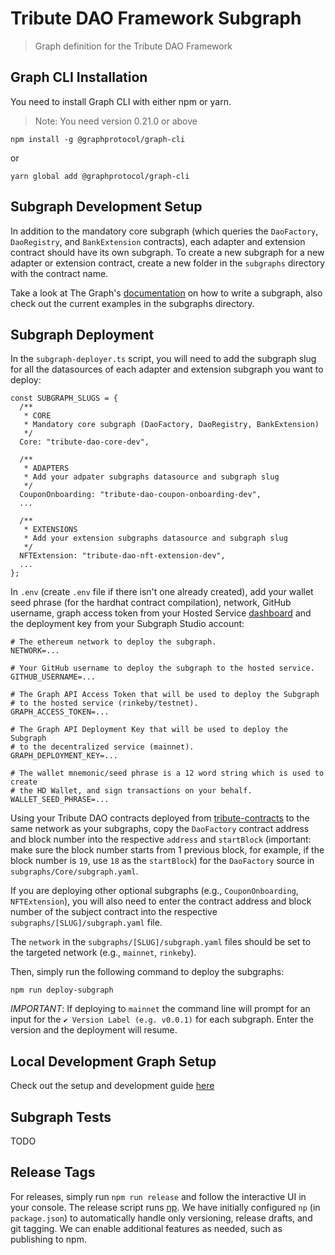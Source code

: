 # Tribute DAO Framework Subgraph

> Graph definition for the Tribute DAO Framework

## Graph CLI Installation

You need to install Graph CLI with either npm or yarn.

> Note: You need version 0.21.0 or above

```
npm install -g @graphprotocol/graph-cli
```

or

```
yarn global add @graphprotocol/graph-cli
```

## Subgraph Development Setup

In addition to the mandatory core subgraph (which queries the `DaoFactory`, `DaoRegistry`, and `BankExtension` contracts), each adapter and extension contract should have its own subgraph. To create a new subgraph for a new adapter or extension contract, create a new folder in the `subgraphs` directory with the contract name.

Take a look at The Graph's [documentation](https://thegraph.com/docs/developer/create-subgraph-hosted) on how to write a subgraph, also check out the current examples in the subgraphs directory.

## Subgraph Deployment

In the `subgraph-deployer.ts` script, you will need to add the subgraph slug for all the datasources of each adapter and extension subgraph you want to deploy:

```
const SUBGRAPH_SLUGS = {
  /**
   * CORE
   * Mandatory core subgraph (DaoFactory, DaoRegistry, BankExtension)
   */
  Core: "tribute-dao-core-dev",

  /**
   * ADAPTERS
   * Add your adpater subgraphs datasource and subgraph slug
   */
  CouponOnboarding: "tribute-dao-coupon-onboarding-dev",
  ...

  /**
   * EXTENSIONS
   * Add your extension subgraphs datasource and subgraph slug
   */
  NFTExtension: "tribute-dao-nft-extension-dev",
  ...
};
```

In `.env` (create `.env` file if there isn't one already created), add your wallet seed phrase (for the hardhat contract compilation), network, GitHub username, graph access token from your Hosted Service [dashboard](https://thegraph.com/hosted-service/dashboard) and the deployment key from your Subgraph Studio account:

```
# The ethereum network to deploy the subgraph.
NETWORK=...

# Your GitHub username to deploy the subgraph to the hosted service.
GITHUB_USERNAME=...

# The Graph API Access Token that will be used to deploy the Subgraph
# to the hosted service (rinkeby/testnet).
GRAPH_ACCESS_TOKEN=...

# The Graph API Deployment Key that will be used to deploy the Subgraph
# to the decentralized service (mainnet).
GRAPH_DEPLOYMENT_KEY=...

# The wallet mnemonic/seed phrase is a 12 word string which is used to create
# the HD Wallet, and sign transactions on your behalf.
WALLET_SEED_PHRASE=...
```

Using your Tribute DAO contracts deployed from [tribute-contracts](https://github.com/openlawteam/tribute-contracts) to the same network as your subgraphs, copy the `DaoFactory` contract address and block number into the respective `address` and `startBlock` (important: make sure the block number starts from 1 previous block, for example, if the block number is `19`, use `18` as the `startBlock`) for the `DaoFactory` source in `subgraphs/Core/subgraph.yaml`.

If you are deploying other optional subgraphs (e.g., `CouponOnboarding`, `NFTExtension`), you will also need to enter the contract address and block number of the subject contract into the respective `subgraphs/[SLUG]/subgraph.yaml` file.

The `network` in the `subgraphs/[SLUG]/subgraph.yaml` files should be set to the targeted network (e.g., `mainnet`, `rinkeby`).

Then, simply run the following command to deploy the subgraphs:

```
npm run deploy-subgraph
```

_IMPORTANT_: If deploying to `mainnet` the command line will prompt for an input for the `✔ Version Label (e.g. v0.0.1)` for each subgraph. Enter the version and the deployment will resume.

## Local Development Graph Setup

Check out the setup and development guide [here](https://github.com/openlawteam/tribute-subgraph/blob/main/docker/README.md)

## Subgraph Tests

TODO

## Release Tags

For releases, simply run `npm run release` and follow the interactive UI in your console. The release script runs [np](https://github.com/sindresorhus/np). We have initially configured `np` (in `package.json`) to automatically handle only versioning, release drafts, and git tagging. We can enable additional features as needed, such as publishing to npm.
